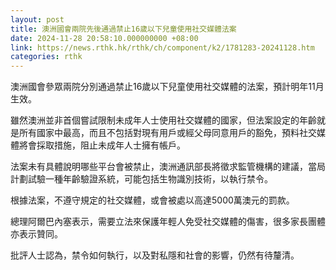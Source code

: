 ```yaml
---
layout: post
title: 澳洲國會兩院先後通過禁止16歲以下兒童使用社交媒體法案
date: 2024-11-28 20:58:10.000000000 +08:00
link: https://news.rthk.hk/rthk/ch/component/k2/1781283-20241128.htm
categories: rthk
---
```


澳洲國會參眾兩院分別通過禁止16歲以下兒童使用社交媒體的法案，預計明年11月生效。

雖然澳洲並非首個嘗試限制未成年人士使用社交媒體的國家，但法案設定的年齡就是所有國家中最高，而且不包括對現有用戶或經父母同意用戶的豁免，預料社交媒體將會採取措施，阻止未成年人士擁有帳戶。

法案未有具體說明哪些平台會被禁止，澳洲通訊部長將徵求監管機構的建議，當局計劃試驗一種年齡驗證系統，可能包括生物識別技術，以執行禁令。

根據法案，不遵守規定的社交媒體，或會被處以高達5000萬澳元的罰款。

總理阿爾巴內塞表示，需要立法來保護年輕人免受社交媒體的傷害，很多家長團體亦表示贊同。

批評人士認為，禁令如何執行，以及對私隱和社會的影響，仍然有待釐清。
